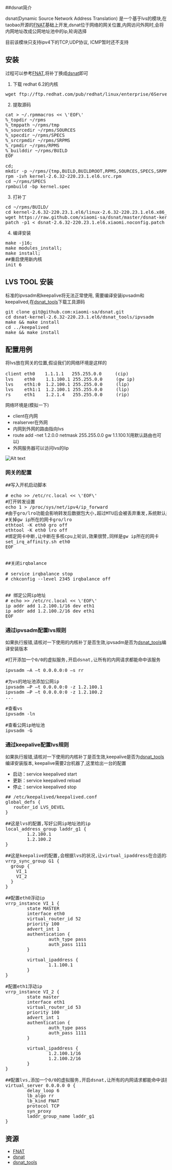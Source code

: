 ##dsnat简介

dsnat(Dynamic Source  Network Address Translation) 是一个基于lvs的模块,在taobao开源的[FNAT][]基础上开发,dsnat位于网络的网关位置,内网访问外网时,会将内网地址改成公网地址池中的ip,轮询选择

目前该模块只支持ipv4下的TCP,UDP协议, ICMP暂时还不支持

## 安装

过程可以参考[FNAT][],将补丁换成[dsnat][]即可

<!--more-->

1. 下载 redhat 6.2的内核
<pre>
wget ftp://ftp.redhat.com/pub/redhat/linux/enterprise/6Server/en/os/SRPMS/kernel-2.6.32-220.23.1.el6.src.rpm
</pre>

2. 提取源码

<pre>
cat > ~/.rpmmacros << \'EOF\'
%_topdir ~/rpms
%_tmppath ~/rpms/tmp
%_sourcedir ~/rpms/SOURCES
%_specdir ~/rpms/SPECS
%_srcrpmdir ~/rpms/SRPMS
%_rpmdir ~/rpms/RPMS
%_builddir ~/rpms/BUILD
EOF

cd;
mkdir -p ~/rpms/{tmp,BUILD,BUILDROOT,RPMS,SOURCES,SPECS,SRPMS}
rpm -ivh kernel-2.6.32-220.23.1.el6.src.rpm
cd ~/rpms/SPECS
rpmbuild -bp kernel.spec
</pre>

3. 打补丁
<pre>
cd ~/rpms/BUILD/
cd kernel-2.6.32-220.23.1.el6/linux-2.6.32-220.23.1.el6.x86_64/
wget https://raw.github.com/xiaomi-sa/dsnat/master/dsnat-kernel-2.6.32-220.23.1.el6/dsnat-2.6.32-220.23.1.el6.xiaomi.noconfig.patch
patch -p1 < dsnat-2.6.32-220.23.1.el6.xiaomi.noconfig.patch
</pre>

4. 编译安装
<pre>
make -j16;
make modules_install;
make install;
##重启使用新内核
init 6
</pre>

## LVS TOOL 安装

标准的ipvsadm和keepalive将无法正常使用,
需要编译安装ipvsadm和keepalived,在[dsnat_tools][]下载工具源码

<pre>
git clone git@github.com:xiaomi-sa/dsnat.git
cd dsnat-kernel-2.6.32-220.23.1.el6/dsnat_tools/ipvsadm
make && make install
cd ../keepalived
make && make install
</pre>

## 配置用例
将lvs放在网关的位置,假设我们的网络环境是这样的
<pre>
client eth0　  1.1.1.1   255.255.0.0     (cip)
lvs    eth0    1.1.100.1 255.255.0.0     (gw ip)
lvs    eth1:0  1.2.100.1 255.255.0.0     (lip)
lvs    eth1:1  1.2.100.1 255.255.0.0     (lip)
rs     eth1    1.2.1.4   255.255.0.0     (rip)
</pre>

网络环境是(模拟一下)

- client在内网
- realserver在外网
- 内网到外网的路由指向lvs
 - route add -net 1.2.0.0 netmask 255.255.0.0 gw 1.1.100.1(用默认路由也可以)
- 外网服务器可以访问lvs的lip


![Alt text][dsnat_img]


### 网关的配置

<pre>
##写入开机启动脚本

# echo >> /etc/rc.local << \'EOF\'
#打开转发设置
echo 1 > /proc/sys/net/ipv4/ip_forward
#由于gro/lro功能会影响转发后数据包大小,超过MTU后会被丢弃重发,系统默认是开启的
#关掉gw ip所在的网卡gro/lro
ethtool -K eth0 gro off
ethtool -K eth0 lro off
#绑定网卡中断,让中断在多核cpu上轮训,效果很赞,同样是gw ip所在的网卡
set_irq_affinity.sh eth0
EOF


##关闭irqbalance

# service irqbalance stop
# chkconfig --level 2345 irqbalance off


## 绑定公网ip地址
# echo >> /etc/rc.local << \'EOF\'
ip addr add 1.2.100.1/16 dev eth1
ip addr add 1.2.100.2/16 dev eth1
EOF
</pre>

### 通过ipvsadm配置lvs规则

如果执行报错,请核对一下使用的内核补丁是否生效,ipvsadm是否为[dsnat_tools][]编译安装版本
<pre>
#打开添加一个0/0的虚拟服务,开启dsnat,让所有的内网请求都能命中该服务

ipvsadm –A –t 0.0.0.0:0 –s rr

#为vs的地址池添加公网ip
ipvsadm –P –t 0.0.0.0:0 -z 1.2.100.1
ipvsadm –P –t 0.0.0.0:0 -z 1.2.100.2
...

#查看vs
ipvsadm -ln

#查看公网ip地址池
ipvsadm -G
</pre>


### 通过keepalive配置lvs规则
如果执行报错,请核对一下使用的内核补丁是否生效,keepalive是否为[dsnat_tools][]编译安装版本,
keepalive需要2台机器了,这里给出一台的配置

- 启动：service keepalived start
- 更新：service keepalived reload
- 停止：service keepalived stop


<pre>
## /etc/keepalived/keepalived.conf
global_defs {
   router_id LVS_DEVEL
}

##这是lvs的配置,写好公网ip地址池的ip
local_address_group laddr_g1 {
        1.2.100.1
        1.2.100.2
}

##这是keepalive的配置,会根据lvs的状况,让virtual_ipaddress在合适的机器上浮动
vrrp_sync_group G1 {
  group {
    VI_1
    VI_2
  }
}

##配置eth0浮动ip
vrrp_instance VI_1 {
        state MASTER
        interface eth0
        virtual_router_id 52
        priority 100 
        advert_int 1
        authentication {
                auth_type pass
                auth_pass 1111
        }

        virtual_ipaddress {
                1.1.100.1
        }
}

#配置eth1浮动ip
vrrp_instance VI_2 {
        state master
        interface eth1
        virtual_router_id 53
        priority 100
        advert_int 1
        authentication {
                auth_type pass
                auth_pass 1111
        }

        virtual_ipaddress {
                1.2.100.1/16
                1.2.100.2/16
        }
}

##配置lvs,添加一个0/0的虚拟服务,开启dsnat,让所有的内网请求都能命中该服务
virtual_server 0.0.0.0 0 {
        delay_loop 6
        lb_algo rr
        lb_kind FNAT
        protocol TCP
        syn_proxy
        laddr_group_name laddr_g1
}
</pre>


## 资源

* [FNAT][]
* [dsnat][]
* [dsnat_tools][]


[FNAT]:http://kb.linuxvirtualserver.org/wiki/IPVS_FULLNAT_and_SYNPROXY
[dsnat_img]:https://raw.github.com/xiaomi-sa/dsnat/master/dsnat-kernel-2.6.32-220.23.1.el6/dsnat.jpg
[dsnat]:https://github.com/xiaomi-sa/dsnat/tree/master/dsnat-kernel-2.6.32-220.23.1.el6/dsnat-2.6.32-220.23.1.el6.xiaomi.noconfig.patch
[dsnat_tools]:https://github.com/xiaomi-sa/dsnat/tree/master/dsnat-kernel-2.6.32-220.23.1.el6/dsnat_tools
